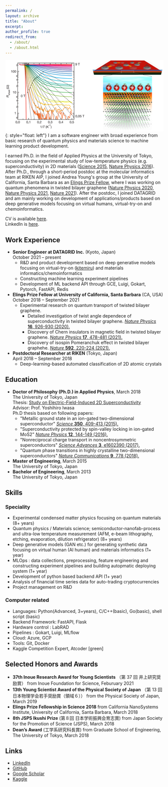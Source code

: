 ```yaml
---
permalink: /
layout: archive
title: "About"
excerpt:
author_profile: true
redirect_from:
  - /about/
  - /about.html
---
```


![image](2021-06-17-11-59-35.png){: style="float: left"}
I am a software engineer with broad experience from basic research of quantum physics and materials science to machine learning product development.

I earned Ph.D. in the field of Applied Physics at the University of Tokyo, focusing on the experimental study of low-temperature physics (e.g. superconductivity) in 2D materials ([Science 2015](https://science.sciencemag.org/content/350/6259/409), [Nature Physics 2016](https://www.nature.com/articles/nphys3580)). After Ph.D., through a short-period postdoc at the molecular informatics team at RIKEN AIP, I joined Andrea Young's group at the University of California, Santa Barbara as an [Elings Prize Fellow](https://www.cnsi.ucsb.edu/programs/elings-fellowships), where I was working on quantum phenomena in twisted bilayer graphene ([Nature Physics 2020](https://www.nature.com/articles/s41567-020-0928-3), [Nature Physics 2021](https://www.nature.com/articles/s41567-020-01129-4), [Nature 2021](https://www.nature.com/articles/s41586-021-03409-2)). After the postdoc, I joined DATAGRID and am mainly working on development of applications/products based on deep generative models focusing on virtual humans, virtual-try-on and chemoinformatics.

CV is available [here](https://www.yusaito.com/files/yusaito_CV.pdf).<br>
LinkedIn is [here](https://www.linkedin.com/in/yu-saito-03080088/).

## Work Experience

- **Senior Engineer at DATAGRID Inc.** (Kyoto, Japan)<br>
  October 2021 – present
  - R&D and product development based on deep generative models focusing on virtual-try-on ([kitemiru](https://kitemiru.tech/)) and materials informatics/chemoinformatics
  - Constructing machine learning experiment pipelines
  - Development of ML backend API through GCE, Luigi, Gokart, Pytorch, FastAPI, Redis
- **Elings Prize Fellow at University of California, Santa Barbara** (CA, USA)<br>
  October 2018 – September 2021
  - Experimental research on quantum transport of twisted bilayer graphene.
    - Detailed investigation of twist angle dependece of superconductivity in twisted bilayer graphene. [_Nature Physics_ **16**, 926-930 (2020).](https://www.nature.com/articles/s41567-020-0928-3)
    - Discovery of Chern insulators in magnetic field in twisted bilayer graphene. [_Nature Physics_ **17**, 478-481 (2021).](https://www.nature.com/articles/s41567-020-01129-4)
    - Discovery of isospin Pomeranchuk effect in twisted bilayer graphehe. [_Nature_ **592**, 220-224 (2021).](https://www.nature.com/articles/s41586-021-03409-2)
- **Postdoctoral Researcher at RIKEN** (Tokyo, Japan)<br>
  April 2018 – September 2018
  - Deep-learning-based automated classification of 2D atomic crystals

## Education

- **Doctor of Philosophy (Ph.D.) in Applied Physics**, March 2018<br>
  The University of Tokyo, Japan<br>
  Thesis: [Study on Electric-Field-Induced 2D Superconductivity](https://repository.dl.itc.u-tokyo.ac.jp/record/52951/files/A34770.pdf)<br>
  Advisor: Prof. Yoshihiro Iwasa<br>
  Ph.D thesis based on following papers:
  - "Metallic ground state in an ion-gated two-dimensional superconductor" [_Science_ **350**, 409-413 (2015).](https://science.sciencemag.org/content/350/6259/409)
  - "Superconductivity protected by spin-valley locking in ion-gated MoS2" [_Nature Physics_ **12**, 144-149 (2016).](https://www.nature.com/articles/nphys3580)
  - "Nonreciprocal charge transport in noncentrosymmetric superconductors" [_Science Advances_ **3**, e1602390 (2017).](https://advances.sciencemag.org/content/3/4/e1602390)
  - "Quantum phase transitions in highly crystalline two-dimensional superconductors" [_Nature Communications_ **9**, 778 (2018).](https://www.nature.com/articles/s41467-018-03275-z)
- **Master of Engineering**, March 2015<br>
  The University of Tokyo, Japan
  <br>
- **Bachelor of Engineering**, March 2013<br>
  The University of Tokyo, Japan

## Skills

### Speciality

- Experimental condensed matter physics focusing on quantum materials (8+ years)
- Quantum physics / Materials science; semiconductor-nanofab-process and ultra-low temperature measurement (AFM, e-beam lithography, etching, evaporation, dilution refrigerator) (8+ years)
- Deep generative models (GAN etc.) for generating synthetic data focusing on virtual human (AI human) and materials informatics (1+ year)
- MLOps : data collections, preprocessing, feature engineering and constructing experiment pipelines and building autopmatic deploying system (1+ year)
- Development of python based backend API (1+ year)
- Analysis of financial time series data for auto-trading cryptocurrencies
- Project management on R&D

### Computer related

- Languages: Python(Advanced, 3+years), C/C++(basic), Go(basic), shell script (basic)
- Backend Framework: FastAPI, Flask
- Hardware control : LabRAD
- Pipelines : Gokart, Luigi, MLflow
- Cloud: Azure, GCP
- Tools: Git, Docker
- Kaggle Competition Expert, Atcoder [green]

## Selected Honors and Awards

- **37th Inoue Research Award for Young Scientists** （第 37 回 井上研究奨励賞） from Inoue Foundation for Science, Feburuary 2021
- **13th Young Scientist Award of the Physical Society of Japan** （第 13 回 日本物理学会若手奨励賞（領域６）） from the Physical Society of Japan, March 2019
- **Elings Prize Fellowship in Science 2018**
  from California NanoSystems Institute, University of California, Santa Barbara, March 2018
- **8th JSPS Ikushi Prize** (第８回 日本学術振興会育志賞) from Japan Society for the Promotion of Science (JSPS), March 2018
- **Dean’s Award** (工学系研究科長賞) from Graduate School of Engineering, The University of Tokyo, March 2018

## Links

- [LinkedIn](https://www.linkedin.com/in/yu-saito-03080088/)
- [GitHub](https://github.com/yseeker)
- [Google Scholar](https://scholar.google.com/citations?hl=en&user=M3gyCrUAAAAJ)
- [Kaggle](https://www.kaggle.com/Yseeker)
